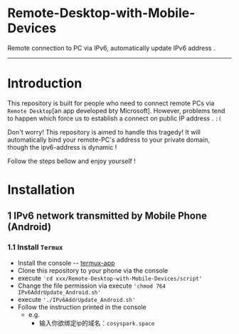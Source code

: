 # Remote-Desktop-with-Mobile-Devices
Remote connection to PC via IPv6, automatically update IPv6 address .

---

# Introduction

This repository is built for people who need to connect remote PCs via `Remote Desktop`[an app developed bty Microsoft]. However, problems tend to happen which force us to establish a connect on public IP address .  `:(`

Don't worry! This repository is aimed to handle this tragedy! It will automatically bind your remote-PC's address to your private domain, though the ipv6-address is dynamic !

Follow the steps bellow and enjoy yourself !


# Installation

## 1 IPv6 network transmitted by Mobile Phone (Android)

### 1.1 Install `Termux`

- Install the console -- [termux-app](https://github.com/termux/termux-app)
- Clone this repository to your phone via the console
- execute `'cd xxx/Remote-Desktop-with-Mobile-Devices/script'`
- Change the file permission via execute `'chmod 764 IPv6AddrUpdate_Android.sh'`
- execute `'./IPv6AddrUpdate_Android.sh'`
- Follow the instruction printed in the console
  - e.g. 
    - 输入你欲绑定ip的域名：`cosyspark.space`    
